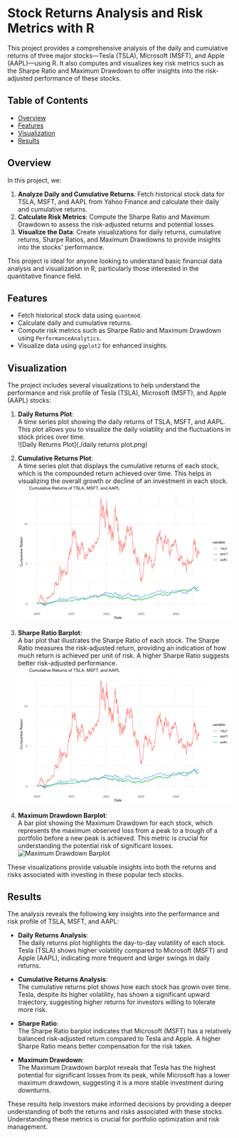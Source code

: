 # Stock Returns Analysis and Risk Metrics with R

This project provides a comprehensive analysis of the daily and cumulative returns of three major stocks—Tesla (TSLA), Microsoft (MSFT), and Apple (AAPL)—using R. It also computes and visualizes key risk metrics such as the Sharpe Ratio and Maximum Drawdown to offer insights into the risk-adjusted performance of these stocks.

## Table of Contents
- [Overview](#overview)
- [Features](#features)
- [Visualization](#visualization)
- [Results](#results)

## Overview

In this project, we:
1. **Analyze Daily and Cumulative Returns**: Fetch historical stock data for TSLA, MSFT, and AAPL from Yahoo Finance and calculate their daily and cumulative returns.
2. **Calculate Risk Metrics**: Compute the Sharpe Ratio and Maximum Drawdown to assess the risk-adjusted returns and potential losses.
3. **Visualize the Data**: Create visualizations for daily returns, cumulative returns, Sharpe Ratios, and Maximum Drawdowns to provide insights into the stocks' performance.

This project is ideal for anyone looking to understand basic financial data analysis and visualization in R, particularly those interested in the quantitative finance field.

## Features

- Fetch historical stock data using `quantmod`.
- Calculate daily and cumulative returns.
- Compute risk metrics such as Sharpe Ratio and Maximum Drawdown using `PerformanceAnalytics`.
- Visualize data using `ggplot2` for enhanced insights.

## Visualization

The project includes several visualizations to help understand the performance and risk profile of Tesla (TSLA), Microsoft (MSFT), and Apple (AAPL) stocks:

1. **Daily Returns Plot**:  
   A time series plot showing the daily returns of TSLA, MSFT, and AAPL. This plot allows you to visualize the daily volatility and the fluctuations in stock prices over time.  
   ![Daily Returns Plot](./daily returns plot.png)

2. **Cumulative Returns Plot**:  
   A time series plot that displays the cumulative returns of each stock, which is the compounded return achieved over time. This helps in visualizing the overall growth or decline of an investment in each stock.  
   ![Cumulative Returns Plot](./Cummulative_return_chart.png)

3. **Sharpe Ratio Barplot**:  
   A bar plot that illustrates the Sharpe Ratio of each stock. The Sharpe Ratio measures the risk-adjusted return, providing an indication of how much return is achieved per unit of risk. A higher Sharpe Ratio suggests better risk-adjusted performance.  
   ![Sharpe Ratio Barplot](./Sharpe_ratio_bar_chart.png)

4. **Maximum Drawdown Barplot**:  
   A bar plot showing the Maximum Drawdown for each stock, which represents the maximum observed loss from a peak to a trough of a portfolio before a new peak is achieved. This metric is crucial for understanding the potential risk of significant losses.  
   ![Maximum Drawdown Barplot](./maximum_drawdown_barplot.png)

These visualizations provide valuable insights into both the returns and risks associated with investing in these popular tech stocks.

## Results

The analysis reveals the following key insights into the performance and risk profile of TSLA, MSFT, and AAPL:

- **Daily Returns Analysis**:  
  The daily returns plot highlights the day-to-day volatility of each stock. Tesla (TSLA) shows higher volatility compared to Microsoft (MSFT) and Apple (AAPL), indicating more frequent and larger swings in daily returns.

- **Cumulative Returns Analysis**:  
  The cumulative returns plot shows how each stock has grown over time. Tesla, despite its higher volatility, has shown a significant upward trajectory, suggesting higher returns for investors willing to tolerate more risk.

- **Sharpe Ratio**:  
  The Sharpe Ratio barplot indicates that Microsoft (MSFT) has a relatively balanced risk-adjusted return compared to Tesla and Apple. A higher Sharpe Ratio means better compensation for the risk taken.

- **Maximum Drawdown**:  
  The Maximum Drawdown barplot reveals that Tesla has the highest potential for significant losses from its peak, while Microsoft has a lower maximum drawdown, suggesting it is a more stable investment during downturns.

These results help investors make informed decisions by providing a deeper understanding of both the returns and risks associated with these stocks. Understanding these metrics is crucial for portfolio optimization and risk management.

